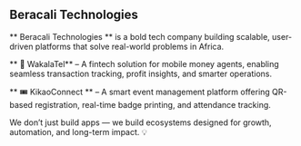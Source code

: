 ## Beracali Technologies
** Beracali Technologies ** is a bold tech company building scalable, user-driven platforms that solve real-world problems in Africa.

** 💸 WakalaTel**  – A fintech solution for mobile money agents, enabling seamless transaction tracking, profit insights, and smarter operations.

** 🎟️ KikaoConnect ** – A smart event management platform offering QR-based registration, real-time badge printing, and attendance tracking.

We don’t just build apps — we build ecosystems designed for growth, automation, and long-term impact. 💡
